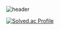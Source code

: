 ![header](https://capsule-render.vercel.app/api?type=waving&color=random&height=300&section=header&text=KimSooAh&fontSize=90)

[![Solved.ac Profile](http://mazassumnida.wtf/api/generate_badge?boj=ksa3067)](https://solved.ac/ksa3067)<br/>
